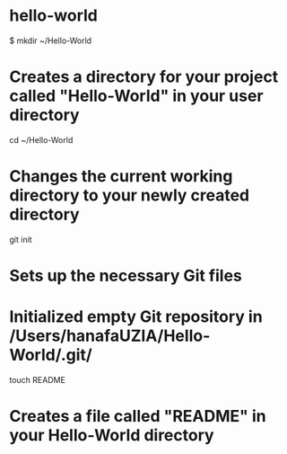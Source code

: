 hello-world
===========
$ mkdir ~/Hello-World
# Creates a directory for your project called "Hello-World" in your user directory

cd ~/Hello-World
# Changes the current working directory to your newly created directory

git init
# Sets up the necessary Git files
# Initialized empty Git repository in /Users/hanafaUZIA/Hello-World/.git/

touch README
# Creates a file called "README" in your Hello-World directory
